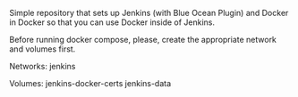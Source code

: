 Simple repository that sets up Jenkins (with Blue Ocean Plugin) and Docker in Docker so that you can use Docker inside of Jenkins.

Before running docker compose, please, create the appropriate network and volumes first.

Networks:
jenkins

Volumes:
  jenkins-docker-certs
  jenkins-data

